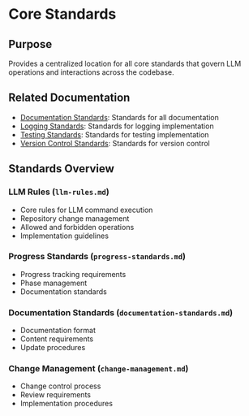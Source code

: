 # Core Standards

## Purpose
Provides a centralized location for all core standards that govern LLM operations and interactions across the codebase.

## Related Documentation
- [Documentation Standards](documentation-standards.md): Standards for all documentation
- [Logging Standards](logging-standards.md): Standards for logging implementation
- [Testing Standards](testing-standards.md): Standards for testing implementation
- [Version Control Standards](version-control-standards.md): Standards for version control

## Standards Overview

### LLM Rules (`llm-rules.md`)
- Core rules for LLM command execution
- Repository change management
- Allowed and forbidden operations
- Implementation guidelines

### Progress Standards (`progress-standards.md`)
- Progress tracking requirements
- Phase management
- Documentation standards

### Documentation Standards (`documentation-standards.md`)
- Documentation format
- Content requirements
- Update procedures

### Change Management (`change-management.md`)
- Change control process
- Review requirements
- Implementation procedures
